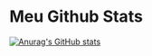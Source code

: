 # Meu Github Stats

[![Anurag's GitHub stats](https://github-readme-stats.vercel.app/api?username=pietro-lopes&show_icons=true&theme=dracula)](https://github.com/anuraghazra/github-readme-stats)
